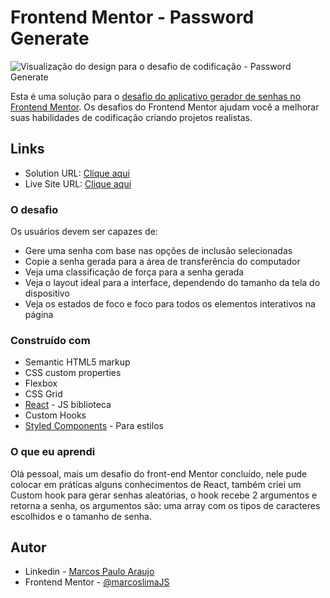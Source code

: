 # Frontend Mentor - Password Generate

![Visualização do design para o desafio de codificação - Password Generate](./public/preview.jpgpreview.jpg)

Esta é uma solução para o [desafio do aplicativo gerador de senhas no Frontend Mentor](https://www.frontendmentor.io/challenges/password-generator-app-Mr8CLycqjh). Os desafios do Frontend Mentor ajudam você a melhorar suas habilidades de codificação criando projetos realistas.

## Links

- Solution URL: [Clique aqui](https://github.com/marcoslimaJS/password-generator)
- Live Site URL: [Clique aqui](https://password-generator-xi-self.vercel.app/)

### O desafio

Os usuários devem ser capazes de:

- Gere uma senha com base nas opções de inclusão selecionadas
- Copie a senha gerada para a área de transferência do computador
- Veja uma classificação de força para a senha gerada
- Veja o layout ideal para a interface, dependendo do tamanho da tela do dispositivo
- Veja os estados de foco e foco para todos os elementos interativos na página

### Construído com

- Semantic HTML5 markup
- CSS custom properties
- Flexbox
- CSS Grid
- [React](https://reactjs.org/) - JS biblioteca
- Custom Hooks
- [Styled Components](https://styled-components.com/) - Para estilos

### O que eu aprendi

Olá pessoal, mais um desafio do front-end Mentor concluído, nele pude colocar em práticas alguns conhecimentos de React, também criei um Custom hook para gerar senhas aleatórias, o hook recebe 2   argumentos e retorna a senha, os argumentos são: uma array com os tipos de caracteres escolhidos e o tamanho de senha.


## Autor

- Linkedin - [Marcos Paulo Araujo](https://www.linkedin.com/in/marcos-paulo-araujo-684aa8199/)
- Frontend Mentor - [@marcoslimaJS](https://www.frontendmentor.io/profile/marcoslimaJS)